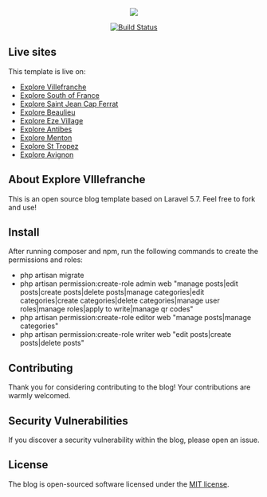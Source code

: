 <p align="center"><img src="https://s3.eu-west-3.amazonaws.com/explorevillefranche/logo.svg"></p>

<p align="center">
	<a href="https://travis-ci.org/mwargan/ExploreVillefranche"><img src="https://travis-ci.org/mwargan/ExploreVillefranche.svg?branch=master" alt="Build Status"></a>
</p>

## Live sites
This template is live on:
- [Explore Villefranche](https://explorevillefranche.com)
- [Explore South of France](https://exploresouthoffrance.com)
- [Explore Saint Jean Cap Ferrat](https://exploresaintjeancapferrat.com)
- [Explore Beaulieu](https://explorebeaulieu.com)
- [Explore Eze Village](https://exploreezevillage.com)
- [Explore Antibes](https://exploreantibes.com)
- [Explore Menton](https://explorementon.com)
- [Explore St Tropez](https://exploresttropez.com)
- [Explore Avignon](https://exploreavignon.com)

## About Explore VIllefranche

This is an open source blog template based on Laravel 5.7. Feel free to fork and use!

## Install

After running composer and npm, run the following commands to create the permissions and roles:
- php artisan migrate
- php artisan permission:create-role admin web "manage posts|edit posts|create posts|delete posts|manage categories|edit categories|create categories|delete categories|manage user roles|manage roles|apply to write|manage qr codes"
- php artisan permission:create-role editor web "manage posts|manage categories"
- php artisan permission:create-role writer web "edit posts|create posts|delete posts"

## Contributing

Thank you for considering contributing to the blog! Your contributions are warmly welcomed.

## Security Vulnerabilities

If you discover a security vulnerability within the blog, please open an issue.

## License

The blog is open-sourced software licensed under the [MIT license](https://opensource.org/licenses/MIT).
